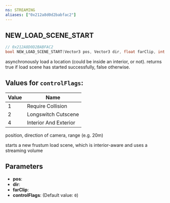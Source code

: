 ```yaml
---
ns: STREAMING
aliases: ["0x212a8d0d2babfac2"]
---
```

## NEW_LOAD_SCENE_START

```c
// 0x212A8D0D2BABFAC2
bool NEW_LOAD_SCENE_START(Vector3 pos, Vector3 dir, float farClip, int controlFlags);
```

asynchronously load a location (could be inside an interior, or not). returns true if load scene has started successfully, false otherwise.

## Values for `controlFlags`:
| Value | Name |
| --- | --- |
| 1 | Require Collision |
| 2 | Longswitch Cutscene |
| 4 | Interior And Exterior |


position, direction of camera, range (e.g. 20m)

starts a new frustum load scene, which is interior-aware and uses a streaming volume


## Parameters
* **pos**: 
* **dir**: 
* **farClip**: 
* **controlFlags**: (Default value: `0`)
